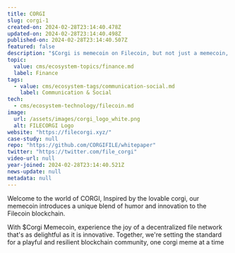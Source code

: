 ```yaml
---
title: CORGI
slug: corgi-1
created-on: 2024-02-28T23:14:40.478Z
updated-on: 2024-02-28T23:14:40.498Z
published-on: 2024-02-28T23:14:40.507Z
featured: false
description: "$Corgi is memecoin on Filecoin, but not just a memecoin, building on Filecoin with utility and community."
topic:
  value: cms/ecosystem-topics/finance.md
  label: Finance
tags:
  - value: cms/ecosystem-tags/communication-social.md
    label: Communication & Social
tech:
  - cms/ecosystem-technology/filecoin.md
image:
  url: /assets/images/corgi_logo_white.png
  alt: FILECORGI Logo
website: "https://filecorgi.xyz/"
case-study: null
repo: "https://github.com/CORGIFILE/whitepaper"
twitter: "https://twitter.com/file_corgi"
video-url: null
year-joined: 2024-02-28T23:14:40.521Z
news-update: null
metadata: null
---
```


Welcome to the world of CORGI, Inspired by the lovable corgi, our memecoin introduces a unique blend of humor and innovation to the Filecoin blockchain.

With $Corgi Memecoin, experience the joy of a decentralized file network that's as delightful as it is innovative. Together, we're setting the standard for a playful and resilient blockchain community, one corgi meme at a time
